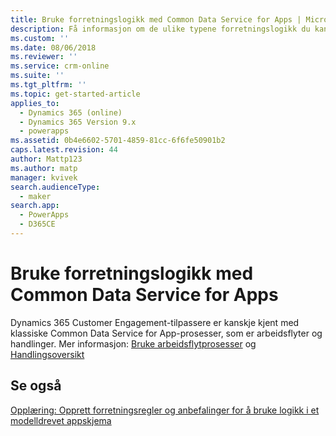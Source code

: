 ```yaml
---
title: Bruke forretningslogikk med Common Data Service for Apps | MicrosoftDocs
description: Få informasjon om de ulike typene forretningslogikk du kan bruke appen
ms.custom: ''
ms.date: 08/06/2018
ms.reviewer: ''
ms.service: crm-online
ms.suite: ''
ms.tgt_pltfrm: ''
ms.topic: get-started-article
applies_to:
  - Dynamics 365 (online)
  - Dynamics 365 Version 9.x
  - powerapps
ms.assetid: 0b4e6602-5701-4859-81cc-6f6fe50901b2
caps.latest.revision: 44
author: Mattp123
ms.author: matp
manager: kvivek
search.audienceType:
  - maker
search.app:
  - PowerApps
  - D365CE
---
```

# <a name="apply-business-logic-with-common-data-service-for-apps"></a>Bruke forretningslogikk med Common Data Service for Apps

Dynamics 365 Customer Engagement-tilpassere er kanskje kjent med klassiske Common Data Service for App-prosesser, som er arbeidsflyter og handlinger. Mer informasjon: [Bruke arbeidsflytprosesser](/flow/workflow-processes) og [Handlingsoversikt](/flow/actions)
  
## <a name="see-also"></a>Se også  
[Opplæring: Opprett forretningsregler og anbefalinger for å bruke logikk i et modelldrevet appskjema](../model-driven-apps/create-business-rules-recommendations-apply-logic-form.md)
